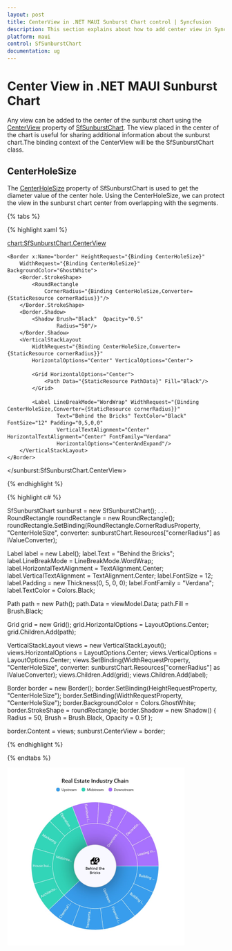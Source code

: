 ```yaml
---
layout: post
title: CenterView in .NET MAUI Sunburst Chart control | Syncfusion
description: This section explains about how to add center view in Syncfusion .NET MAUI Sunburst Chart control.
platform: maui
control: SfSunburstChart
documentation: ug
---
```


# Center View in .NET MAUI Sunburst Chart 

Any view can be added to the center of the sunburst chart using the [CenterView](https://help.syncfusion.com/cr/maui/Syncfusion.Maui.SunburstChart.SfSunburstChart.html#Syncfusion_Maui_SunburstChart_SfSunburstChart_CenterView) property of [SfSunburstChart](https://help.syncfusion.com/cr/maui/Syncfusion.Maui.SunburstChart.SfSunburstChart.html). The view placed in the center of the chart is useful for sharing additional information about the sunburst chart.The binding context of the CenterView will be the SfSunburstChart class.

## CenterHoleSize

The [CenterHoleSize](https://help.syncfusion.com/cr/maui/Syncfusion.Maui.SunburstChart.SfSunburstChart.html#Syncfusion_Maui_SunburstChart_SfSunburstChart_CenterHoleSize) property of SfSunburstChart is used to get the diameter value of the center hole. Using the CenterHoleSize, we can protect the view in the sunburst chart center from overlapping with the segments.

{% tabs %}

{% highlight xaml %}

<chart:SfSunburstChart.CenterView>

    <Border x:Name="border" HeightRequest="{Binding CenterHoleSize}" 
        WidthRequest="{Binding CenterHoleSize}" BackgroundColor="GhostWhite">
        <Border.StrokeShape>
            <RoundRectangle 
                CornerRadius="{Binding CenterHoleSize,Converter={StaticResource cornerRadius}}"/>
        </Border.StrokeShape>
        <Border.Shadow>
            <Shadow Brush="Black"  Opacity="0.5" 
                    Radius="50"/>
        </Border.Shadow>
        <VerticalStackLayout 
            WidthRequest="{Binding CenterHoleSize,Converter={StaticResource cornerRadius}}"
            HorizontalOptions="Center" VerticalOptions="Center">

            <Grid HorizontalOptions="Center">
                <Path Data="{StaticResource PathData}" Fill="Black"/>
            </Grid>

            <Label LineBreakMode="WordWrap" WidthRequest="{Binding CenterHoleSize,Converter={StaticResource cornerRadius}}" 
                    Text="Behind the Bricks" TextColor="Black" FontSize="12" Padding="0,5,0,0"
                    VerticalTextAlignment="Center"  HorizontalTextAlignment="Center" FontFamily="Verdana"
                    HorizontalOptions="CenterAndExpand"/>
        </VerticalStackLayout>
    </Border>
</sunburst:SfSunburstChart.CenterView>

{% endhighlight %}

{% highlight c# %}

SfSunburstChart sunburst = new SfSunburstChart();
. . .      
RoundRectangle roundRectangle = new RoundRectangle();
roundRectangle.SetBinding(RoundRectangle.CornerRadiusProperty, "CenterHoleSize", converter: sunburstChart.Resources["cornerRadius"] as IValueConverter);

Label label = new Label();
label.Text = "Behind the Bricks";
label.LineBreakMode = LineBreakMode.WordWrap;
label.HorizontalTextAlignment = TextAlignment.Center;
label.VerticalTextAlignment = TextAlignment.Center;
label.FontSize = 12;
label.Padding = new Thickness(0, 5, 0, 0);
label.FontFamily = "Verdana";
label.TextColor = Colors.Black;

Path path = new Path();
path.Data = viewModel.Data;
path.Fill = Brush.Black;

Grid grid = new Grid();
grid.HorizontalOptions = LayoutOptions.Center;
grid.Children.Add(path);

VerticalStackLayout views = new VerticalStackLayout();
views.HorizontalOptions = LayoutOptions.Center;
views.VerticalOptions = LayoutOptions.Center;
views.SetBinding(WidthRequestProperty, "CenterHoleSize", converter: sunburstChart.Resources["cornerRadius"] as IValueConverter);
views.Children.Add(grid);
views.Children.Add(label);

Border border = new Border();
border.SetBinding(HeightRequestProperty, "CenterHoleSize");
border.SetBinding(WidthRequestProperty, "CenterHoleSize");
border.BackgroundColor = Colors.GhostWhite;
border.StrokeShape = roundRectangle;
border.Shadow = new Shadow() { Radius = 50, Brush = Brush.Black, Opacity = 0.5f };

border.Content = views;
sunburst.CenterView = border;

{% endhighlight %}

{% endtabs %}

![Center view in MAUI Sunburst Chart.](Center_view_images/maui_centre_view_ouput_image.png)